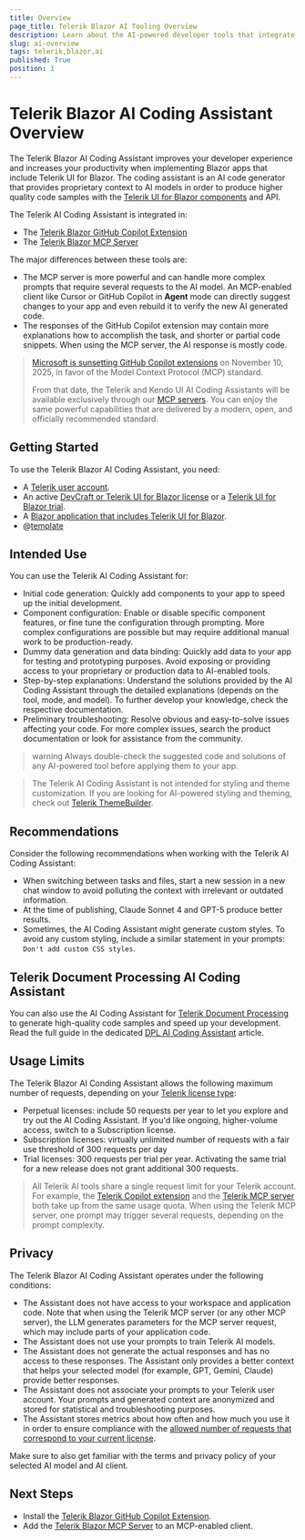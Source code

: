 ```yaml
---
title: Overview
page_title: Telerik Blazor AI Tooling Overview
description: Learn about the AI-powered developer tools that integrate with your IDE or code editor for greater productivity and enhanced developer experience.
slug: ai-overview
tags: telerik,blazor,ai
published: True
position: 1
---
```


# Telerik Blazor AI Coding Assistant Overview

The Telerik Blazor AI Coding Assistant improves your developer experience and increases your productivity when implementing Blazor apps that include Telerik UI for Blazor. The coding assistant is an AI code generator that provides proprietary context to AI models in order to produce higher quality code samples with the [Telerik UI for Blazor components](https://www.telerik.com/blazor-ui) and API.

The Telerik AI Coding Assistant is integrated in:

* The [Telerik Blazor GitHub Copilot Extension](slug:ai-copilot-extension)
* The [Telerik Blazor MCP Server](slug:ai-mcp-server)

The major differences between these tools are:

* The MCP server is more powerful and can handle more complex prompts that require several requests to the AI model. An MCP-enabled client like Cursor or GitHub Copilot in **Agent** mode can directly suggest changes to your app and even rebuild it to verify the new AI generated code.
* The responses of the GitHub Copilot extension may contain more explanations how to accomplish the task, and shorter or partial code snippets. When using the MCP server, the AI response is mostly code.

> [Microsoft is sunsetting GitHub Copilot extensions](https://github.blog/changelog/2025-09-24-deprecate-github-copilot-extensions-github-apps) on November 10, 2025, in favor of the Model Context Protocol (MCP) standard.
>
> From that date, the Telerik and Kendo UI AI Coding Assistants will be available exclusively through our [MCP servers](slug:ai-mcp-server). You can enjoy the same powerful capabilities that are delivered by a modern, open, and officially recommended standard.

## Getting Started

To use the Telerik Blazor AI Coding Assistant, you need:

* A [Telerik user account](https://www.telerik.com/account/).
* An active [DevCraft or Telerik UI for Blazor license](https://www.telerik.com/purchase/blazor-ui) or a [Telerik UI for Blazor trial](https://www.telerik.com/blazor-ui).
* A [Blazor application that includes Telerik UI for Blazor](slug:blazor-overview#getting-started).
* @[template](/_contentTemplates/common/ai-coding-assistant.md#number-of-requests)

## Intended Use

You can use the Telerik AI Coding Assistant for:

* Initial code generation: Quickly add components to your app to speed up the initial development.
* Component configuration: Enable or disable specific component features, or fine tune the configuration through prompting. More complex configurations are possible but may require additional manual work to be production-ready.
* Dummy data generation and data binding: Quickly add data to your app for testing and prototyping purposes. Avoid exposing or providing access to your proprietary or production data to AI-enabled tools.
* Step-by-step explanations: Understand the solutions provided by the AI Coding Assistant through the detailed explanations (depends on the tool, mode, and model). To further develop your knowledge, check the respective documentation.
* Preliminary troubleshooting: Resolve obvious and easy-to-solve issues affecting your code. For more complex issues, search the product documentation or look for assistance from the community.

>warning Always double-check the suggested code and solutions of any AI-powered tool before applying them to your app.

> The Telerik AI Coding Assistant is not intended for styling and theme customization. If you are looking for AI-powered styling and theming, check out [Telerik ThemeBuilder](https://www.telerik.com/themebuilder).

## Recommendations

Consider the following recommendations when working with the Telerik AI Coding Assistant:

* When switching between tasks and files, start a new session in a new chat window to avoid polluting the context with irrelevant or outdated information.
* At the time of publishing, Claude Sonnet 4 and GPT-5 produce better results.
* Sometimes, the AI Coding Assistant might generate custom styles. To avoid any custom styling, include a similar statement in your prompts: `Don't add custom CSS styles`.

## Telerik Document Processing AI Coding Assistant

You can also use the AI Coding Assistant for [Telerik Document Processing](https://www.telerik.com/document-processing-libraries) to generate high-quality code samples and speed up your development. Read the full guide in the dedicated [DPL AI Coding Assistant](https://docs.telerik.com/devtools/document-processing/ai-coding-assistant/overview) article.

## Usage Limits

The Telerik Blazor AI Conding Assistant allows the following maximum number of requests, depending on your [Telerik license type](https://www.telerik.com/purchase/faq/licensing-purchasing):

* Perpetual licenses: include 50 requests per year to let you explore and try out the AI Coding Assistant. If you'd like ongoing, higher-volume access, switch to a Subscription license.
* Subscription licenses: virtually unlimited number of requests with a fair use threshold of 300 requests per day
* Trial licenses: 300 requests per trial per year. Activating the same trial for a new release does not grant additional 300 requests.

> All Telerik AI tools share a single request limit for your Telerik account. For example, the [Telerik Copilot extension](slug:ai-copilot-extension) and the [Telerik MCP server](slug:ai-mcp-server) both take up from the same usage quota.
> When using the Telerik MCP server, one prompt may trigger several requests, depending on the prompt complexity.

## Privacy

The Telerik Blazor AI Coding Assistant operates under the following conditions:

* The Assistant does not have access to your workspace and application code. Note that when using the Telerik MCP server (or any other MCP server), the LLM generates parameters for the MCP server request, which may include parts of your application code.
* The Assistant does not use your prompts to train Telerik AI models.
* The Assistant does not generate the actual responses and has no access to these responses. The Assistant only provides a better context that helps your selected model (for example, GPT, Gemini, Claude) provide better responses.
* The Assistant does not associate your prompts to your Telerik user account. Your prompts and generated context are anonymized and stored for statistical and troubleshooting purposes.
* The Assistant stores metrics about how often and how much you use it in order to ensure compliance with the [allowed number of requests that correspond to your current license](#usage-limits).

Make sure to also get familiar with the terms and privacy policy of your selected AI model and AI client.

## Next Steps

* Install the [Telerik Blazor GitHub Copilot Extension](slug:ai-copilot-extension).
* Add the [Telerik Blazor MCP Server](slug:ai-mcp-server) to an MCP-enabled client.
